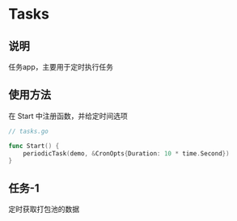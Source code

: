 # Tasks

## 说明

任务app，主要用于定时执行任务

## 使用方法

在 Start 中注册函数，并给定时间选项

```go
// tasks.go

func Start() {
    periodicTask(demo, &CronOpts{Duration: 10 * time.Second})
}
```

## 任务-1

定时获取打包池的数据
